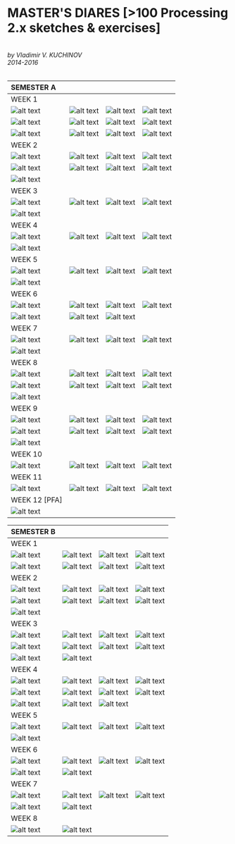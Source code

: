 <h1>MASTER'S DIARES [>100 Processing 2.x sketches & exercises]</h1><br>
<i>by Vladimir V. KUCHINOV</i><br>
<i>2014-2016</i><br><br>


| SEMESTER A | | | | 
| :------ | :------ | :------ | :------
| WEEK 1 |
| ![alt text](https://github.com/vkuchinov/MasterDiary/blob/master/SemesterA/WEEK1/Cellular_Artefact_One/thumb.png?raw=true "Cellular_Artefact_One") | ![alt text](https://github.com/vkuchinov/MasterDiary/blob/master/SemesterA/WEEK1/dynamicFibonacci/thumb.png?raw=true "dynamicFibonacci") | ![alt text](https://github.com/vkuchinov/MasterDiary/blob/master/SemesterA/WEEK1/FibonacciSpiral/thumb.png?raw=true "FibonacciSpiral") | ![alt text](https://github.com/vkuchinov/MasterDiary/blob/master/SemesterA/WEEK1/For_Loop_Reversed_Array/thumb.png?raw=true "For_Loop_Reversed_Array") 
| ![alt text](https://github.com/vkuchinov/MasterDiary/blob/master/SemesterA/WEEK1/GameOfLife/thumb.png?raw=true "GameOfLife") | ![alt text](https://github.com/vkuchinov/MasterDiary/blob/master/SemesterA/WEEK1/GoL_3D_Lifetime/thumb.png?raw=true "GoL_3D_Lifetime") | ![alt text](https://github.com/vkuchinov/MasterDiary/blob/master/SemesterA/WEEK1/HexagonalCA/thumb.png?raw=true "HexagonalCA") | ![alt text](https://github.com/vkuchinov/MasterDiary/blob/master/SemesterA/WEEK1/MC_Escher_MkI/thumb.png?raw=true "MC_Escher_MkI")
| ![alt text](https://github.com/vkuchinov/MasterDiary/blob/master/SemesterA/WEEK1/PythagorianTree/thumb.png?raw=true "PythagorianTree") | ![alt text](https://github.com/vkuchinov/MasterDiary/blob/master/SemesterA/WEEK1/There_Is_Always_A_Bigger_Fish/thumb.png?raw=true "There_Is_Always_A_Bigger_Fish") | ![alt text](https://github.com/vkuchinov/MasterDiary/blob/master/SemesterA/WEEK1/Tracers/thumb.png?raw=true "Tracers") | ![alt text](https://github.com/vkuchinov/MasterDiary/blob/master/SemesterA/WEEK1/WolframCA_PDFs/thumb.png?raw=true "WolframCA_PDFs")
| WEEK 2 |
| ![alt text](https://github.com/vkuchinov/MasterDiary/blob/master/SemesterA/WEEK2/AnyFunctionDiagram/thumb.png?raw=true "AnyFunctionDiagram") | ![alt text](https://github.com/vkuchinov/MasterDiary/blob/master/SemesterA/WEEK2/ArrayListAddingAtIndex/thumb.png?raw=true "ArrayListAddingAtIndex") | ![alt text](https://github.com/vkuchinov/MasterDiary/blob/master/SemesterA/WEEK2/CompassExample/thumb.png?raw=true "CompassExample") | ![alt text](https://github.com/vkuchinov/MasterDiary/blob/master/SemesterA/WEEK2/Factorials/thumb.png?raw=true "Factorials")
| ![alt text](https://github.com/vkuchinov/MasterDiary/blob/master/SemesterA/WEEK2/ForLoopTricks/thumb.png?raw=true "ForLoopTricks") | ![alt text](https://github.com/vkuchinov/MasterDiary/blob/master/SemesterA/WEEK2/GA_Interface/thumb.png?raw=true "GA_Interface") | ![alt text](https://github.com/vkuchinov/MasterDiary/blob/master/SemesterA/WEEK2/GrayScottAlgorithm/thumb.png?raw=true "GrayScottAlgorithm") | ![alt text](https://github.com/vkuchinov/MasterDiary/blob/master/SemesterA/WEEK2/LCM_GCF_Functions/thumb.png?raw=true "LCM_GCF_Functions") 
|  ![alt text](https://github.com/vkuchinov/MasterDiary/blob/master/SemesterA/WEEK2/UCC_ExperimentFOUR/thumb.png?raw=true "UCC_ExperimentFOUR")
| WEEK 3 |
| ![alt text](https://github.com/vkuchinov/MasterDiary/blob/master/SemesterA/WEEK3/CubicVoronoiDiagram/thumb.png?raw=true "CubicVoronoiDiagram") | ![alt text](https://github.com/vkuchinov/MasterDiary/blob/master/SemesterA/WEEK3/ExperimentalDiagram/thumb.png?raw=true "ExperimentalDiagram") | ![alt text](https://github.com/vkuchinov/MasterDiary/blob/master/SemesterA/WEEK3/ManhattanDiagram/thumb.png?raw=true "ManhattanDiagram") | ![alt text](https://github.com/vkuchinov/MasterDiary/blob/master/SemesterA/WEEK3/Spidrons/thumb.png?raw=true "Spidrons")
| ![alt text](https://github.com/vkuchinov/MasterDiary/blob/master/SemesterA/WEEK3/VoronoiOverManhattan/thumb.png?raw=true "VoronoiOverManhattan") |  | 
| WEEK 4 |
| ![alt text](https://github.com/vkuchinov/MasterDiary/blob/master/SemesterA/WEEK4/BreedingInvaders/thumb.png?raw=true "BreedingInvaders") | ![alt text](https://github.com/vkuchinov/MasterDiary/blob/master/SemesterA/WEEK4/CircularReflection/thumb.png?raw=true "CircularReflection") | ![alt text](https://github.com/vkuchinov/MasterDiary/blob/master/SemesterA/WEEK4/CircularReflectons2/thumb.png?raw=true "CircularReflectons2") | ![alt text](https://github.com/vkuchinov/MasterDiary/blob/master/SemesterA/WEEK4/MultistagedGoL/thumb.gif?raw=true "MultistagedGoL") 
| ![alt text](https://github.com/vkuchinov/MasterDiary/blob/master/SemesterA/WEEK4/randomGaussian/thumb.png?raw=true "randomGaussian") |
| WEEK 5 |
| ![alt text](https://github.com/vkuchinov/MasterDiary/blob/master/SemesterA/WEEK5/CirclesCollisionCheck/thumb.png?raw=true "CirclesCollisionCheck") | ![alt text](https://github.com/vkuchinov/MasterDiary/blob/master/SemesterA/WEEK5/GingermanMap/thumb.png?raw=true "GingermanMap") | ![alt text](https://github.com/vkuchinov/MasterDiary/blob/master/SemesterA/WEEK5/HeartIllusion/thumb.png?raw=true "HeartIllusion") | ![alt text](https://github.com/vkuchinov/MasterDiary/blob/master/SemesterA/WEEK5/RectanglesCollisionCheck/thumb.png?raw=true "RectanglesCollisionCheck")
| ![alt text](https://github.com/vkuchinov/MasterDiary/blob/master/SemesterA/WEEK5/ThresholdMetaballs/thumb.png?raw=true "ThresholdMetaballs")
| WEEK 6 |
| ![alt text](https://github.com/vkuchinov/MasterDiary/blob/master/SemesterA/WEEK6/BigNumberTest/thumb.png?raw=true "BigNumberTest") | ![alt text](https://github.com/vkuchinov/MasterDiary/blob/master/SemesterA/WEEK6/BypassingPushPopMatrix/thumb.png?raw=true "BypassingPushPopMatrix") | ![alt text](https://github.com/vkuchinov/MasterDiary/blob/master/SemesterA/WEEK6/LangtonsAntZoomed/thumb.png?raw=true "LangtonsAntZoomed") | ![alt text](https://github.com/vkuchinov/MasterDiary/blob/master/SemesterA/WEEK6/LogarithmicAndExponentialScales/thumb.png?raw=true "LogarithmicAndExponentialScales")
| ![alt text](https://github.com/vkuchinov/MasterDiary/blob/master/SemesterA/WEEK6/MonteCarloDsitribution/thumb.png?raw=true "MonteCarloDsitribution") | ![alt text](https://github.com/vkuchinov/MasterDiary/blob/master/SemesterA/WEEK6/MouseInputFunction/thumb.png?raw=true "MouseInputFunction") | ![alt text](https://github.com/vkuchinov/MasterDiary/blob/master/SemesterA/WEEK6/UniformDistribution/thumb.png?raw=true "UniformDistribution") 
| WEEK 7 |
| ![alt text](https://github.com/vkuchinov/MasterDiary/blob/master/SemesterA/WEEK7/HarshadNumbers/thumb.png?raw=true "HarshadNumbers") | ![alt text](https://github.com/vkuchinov/MasterDiary/blob/master/SemesterA/WEEK7/HatchedCircle/thumb.png?raw=true "HatchedCircle") | ![alt text](https://github.com/vkuchinov/MasterDiary/blob/master/SemesterA/WEEK7/HatchedRectangle/thumb.png?raw=true "HatchedRectangle") | ![alt text](https://github.com/vkuchinov/MasterDiary/blob/master/SemesterA/WEEK7/LSystems/thumb.png?raw=true "LSystems")
| ![alt text](https://github.com/vkuchinov/MasterDiary/blob/master/SemesterA/WEEK7/LSystemsAlternative/thumb.png?raw=true "LSystemsAlternative")
| WEEK 8 |
| ![alt text](https://github.com/vkuchinov/MasterDiary/blob/master/SemesterA/WEEK8/CentripetalForce/thumb.png?raw=true "CentripetalForce") | ![alt text](https://github.com/vkuchinov/MasterDiary/blob/master/SemesterA/WEEK8/CentripetalRepeller/thumb.png?raw=true "CentripetalRepeller") | ![alt text](https://github.com/vkuchinov/MasterDiary/blob/master/SemesterA/WEEK8/DoubleForLoop/thumb.png?raw=true "DoubleForLoop") | ![alt text](https://github.com/vkuchinov/MasterDiary/blob/master/SemesterA/WEEK8/KochSnowflakes/thumb.png?raw=true "KochSnowflakes") 
| ![alt text](https://github.com/vkuchinov/MasterDiary/blob/master/SemesterA/WEEK8/MitsubishiFlake/thumb.gif?raw=true "MitsubishiFlake") | ![alt text](https://github.com/vkuchinov/MasterDiary/blob/master/SemesterA/WEEK8/parallelCurves/thumb.png?raw=true "parallelCurves") | ![alt text](https://github.com/vkuchinov/MasterDiary/blob/master/SemesterA/WEEK8/parallelLines/thumb.png?raw=true "parallelLines") | ![alt text](https://github.com/vkuchinov/MasterDiary/blob/master/SemesterA/WEEK8/StrokeStyles/thumb.png?raw=true "StrokeStyles") 
| ![alt text](https://github.com/vkuchinov/MasterDiary/blob/master/SemesterA/WEEK8/TurmiteMachine/thumb.png?raw=true "TurmiteMachine")
| WEEK 9 |
| ![alt text](https://github.com/vkuchinov/MasterDiary/blob/master/SemesterA/WEEK9/Bisectors/thumb.png?raw=true "Bisectors") | ![alt text](https://github.com/vkuchinov/MasterDiary/blob/master/SemesterA/WEEK9/BisectorsVsVoronoi/thumb.png?raw=true "BisectorsVsVoronoi") | ![alt text](https://github.com/vkuchinov/MasterDiary/blob/master/SemesterA/WEEK9/Circumcircle/thumb.png?raw=true "Circumcircle") | ![alt text](https://github.com/vkuchinov/MasterDiary/blob/master/SemesterA/WEEK9/CircumcircleMkII/thumb.png?raw=true "CircumcircleMkII")
| ![alt text](https://github.com/vkuchinov/MasterDiary/blob/master/SemesterA/WEEK9/ConvexHull/thumb.png?raw=true "ConvexHull") | ![alt text](https://github.com/vkuchinov/MasterDiary/blob/master/SemesterA/WEEK9/ConvexHull_Metaballs/thumb.png?raw=true "ConvexHull_Metaballs") | ![alt text](https://github.com/vkuchinov/MasterDiary/blob/master/SemesterA/WEEK9/EpsilonEPS/thumb.png?raw=true "EpsilonEPS") | ![alt text](https://github.com/vkuchinov/MasterDiary/blob/master/SemesterA/WEEK9/MetaballsCV/thumb.png?raw=true "MetaballsCV")
| ![alt text](https://github.com/vkuchinov/MasterDiary/blob/master/SemesterA/WEEK9/TwoLinesIntersection/thumb.png?raw=true "TwoLinesIntersection")
| WEEK 10 |
| ![alt text](https://github.com/vkuchinov/MasterDiary/blob/master/SemesterA/WEEK10/BooleanTrick/thumb.png?raw=true "BooleanTrick") | ![alt text](https://github.com/vkuchinov/MasterDiary/blob/master/SemesterA/WEEK10/ChladniInteference/thumb.png?raw=true "ChladniInteference") | ![alt text](https://github.com/vkuchinov/MasterDiary/blob/master/SemesterA/WEEK10/ProceduralCone/thumb.png?raw=true "ProceduralCone") | ![alt text](https://github.com/vkuchinov/MasterDiary/blob/master/SemesterA/WEEK10/WindowResizeTitle/thumb.png?raw=true "WindowResizeTitle")
| WEEK 11 |
| ![alt text](https://github.com/vkuchinov/MasterDiary/blob/master/SemesterA/WEEK11/ForContinueSkip/thumb.png?raw=true "ForContinueSkip") | ![alt text](https://github.com/vkuchinov/MasterDiary/blob/master/SemesterA/WEEK11/minimRadial/thumb.png?raw=true "minimRadial") | ![alt text](https://github.com/vkuchinov/MasterDiary/blob/master/SemesterA/WEEK11/MultiForLoop/thumb.png?raw=true "MultiForLoop") | ![alt text](https://github.com/vkuchinov/MasterDiary/blob/master/SemesterA/WEEK11/RandomSet/thumb.png?raw=true "RandomSet")
| WEEK 12 [PFA] |
| ![alt text](https://github.com/vkuchinov/MasterDiary/blob/master/SemesterA/PFA/cmykSplitter/thumb.png?raw=true "cmykSplitter") |


| SEMESTER B | | | | 
| :------ | :------ | :------ | :------
| WEEK 1 |
| ![alt text](https://github.com/vkuchinov/MasterDiary/blob/master/SemesterB/WEEK1/CircularRelationshipGraph/thumb.png?raw=true "CircularRelationshipGraph")  | ![alt text](https://github.com/vkuchinov/MasterDiary/blob/master/SemesterB/WEEK1/CurlNoiseDivergence/thumb.png?raw=true "CurlNoiseDivergence") | ![alt text](https://github.com/vkuchinov/MasterDiary/blob/master/SemesterB/WEEK1/KaryTreeClass/thumb.png?raw=true "KaryTreeClass") | ![alt text](https://github.com/vkuchinov/MasterDiary/blob/master/SemesterB/WEEK1/KernelFilters/thumb.png?raw=true "KernelFilters") 
| ![alt text](https://github.com/vkuchinov/MasterDiary/blob/master/SemesterB/WEEK1/RotateArrayList/thumb.png?raw=true "RotateArrayList")  | ![alt text](https://github.com/vkuchinov/MasterDiary/blob/master/SemesterB/WEEK1/RotatingVoronoi/thumb.png?raw=true "RotatingVoronoi")  | ![alt text](https://github.com/vkuchinov/MasterDiary/blob/master/SemesterB/WEEK1/SeprarableKernelFilters/thumb.png?raw=true "SeprarableKernelFilters")  | ![alt text](https://github.com/vkuchinov/MasterDiary/blob/master/SemesterB/WEEK1/Superellipse/thumb.png?raw=true "Superellipse") 
| WEEK 2 |
| ![alt text](https://github.com/vkuchinov/MasterDiary/blob/master/SemesterB/WEEK2/BespokeRandom/thumb.png?raw=true "BespokeRandom") | ![alt text](https://github.com/vkuchinov/MasterDiary/blob/master/SemesterB/WEEK2/ComplexNumbers/thumb.png?raw=true "ComplexNumbers") | ![alt text](https://github.com/vkuchinov/MasterDiary/blob/master/SemesterB/WEEK2/MazeGeneration/thumb.png?raw=true "MazeGeneration") | ![alt text](https://github.com/vkuchinov/MasterDiary/blob/master/SemesterB/WEEK2/OffsetLine/thumb.png?raw=true "OffsetLine")
| ![alt text](https://github.com/vkuchinov/MasterDiary/blob/master/SemesterB/WEEK2/randomInitialConditionsWolframCA/thumb.png?raw=true "randomInitialConditionsWolframCA") | ![alt text](https://github.com/vkuchinov/MasterDiary/blob/master/SemesterB/WEEK2/RogueRule/thumb.png?raw=true "RogueRule") | ![alt text](https://github.com/vkuchinov/MasterDiary/blob/master/SemesterB/WEEK2/secondOrderCA/thumb.png?raw=true "secondOrderCA") | ![alt text](https://github.com/vkuchinov/MasterDiary/blob/master/SemesterB/WEEK2/ThresholdedCA/thumb.png?raw=true "ThresholdedCA")
| ![alt text](https://github.com/vkuchinov/MasterDiary/blob/master/SemesterB/WEEK2/VoronoiNoise/thumb.png?raw=true "VoronoiNoise")
| WEEK 3 |
| ![alt text](https://github.com/vkuchinov/MasterDiary/blob/master/SemesterB/WEEK3/CurveStitchParabola/thumb.png?raw=true "CurveStitchParabola") | ![alt text](https://github.com/vkuchinov/MasterDiary/blob/master/SemesterB/WEEK3/GaussianFunction/thumb.png?raw=true "GaussianFunction") | ![alt text](https://github.com/vkuchinov/MasterDiary/blob/master/SemesterB/WEEK3/LinearAndRadialGwowth/thumb.png?raw=true "LinearAndRadialGwowth") | ![alt text](https://github.com/vkuchinov/MasterDiary/blob/master/SemesterB/WEEK3/MuduloSelector/thumb.png?raw=true "MuduloSelector")
| ![alt text](https://github.com/vkuchinov/MasterDiary/blob/master/SemesterB/WEEK3/WolframFive/thumb.png?raw=true "WolframFive") | ![alt text](https://github.com/vkuchinov/MasterDiary/blob/master/SemesterB/WEEK3/SubstrateExample/thumb.png?raw=true "SubstrateExample") | ![alt text](https://github.com/vkuchinov/MasterDiary/blob/master/SemesterB/WEEK3/SubstrateExtendedByRadial/thumb.png?raw=true "SubstrateExtendedByRadial") | ![alt text](https://github.com/vkuchinov/MasterDiary/blob/master/SemesterB/WEEK3/TetrahedronByCenterAndRadius/thumb.png?raw=true "TetrahedronByCenterAndRadius")
| ![alt text](https://github.com/vkuchinov/MasterDiary/blob/master/SemesterB/WEEK3/TetrahedronSphere/thumb.png?raw=true "TetrahedronSphere") | ![alt text](https://github.com/vkuchinov/MasterDiary/blob/master/SemesterB/WEEK3/TuringPatterns/thumb.png?raw=true "TuringPatterns")
| WEEK 4 |
|![alt text](https://github.com/vkuchinov/MasterDiary/blob/master/SemesterB/WEEK4/CollatzConjecture/thumb.png?raw=true "CollatzConjecture")|![alt text](https://github.com/vkuchinov/MasterDiary/blob/master/SemesterB/WEEK4/ColorBilinearInterpolation/thumb.png?raw=true "ColorBilinearInterpolation")|![alt text](https://github.com/vkuchinov/MasterDiary/blob/master/SemesterB/WEEK4/ColorLinearInterpolation/thumb.png?raw=true "ColorLinearInterpolation")|![alt text](https://github.com/vkuchinov/MasterDiary/blob/master/SemesterB/WEEK4/MultiTuringPatterns/thumb.png?raw=true "MultiTuringPatterns")|
|![alt text](https://github.com/vkuchinov/MasterDiary/blob/master/SemesterB/WEEK4/MultiTuringArtefact/thumb.gif?raw=true "MultiTuringArtefact")|![alt text](https://github.com/vkuchinov/MasterDiary/blob/master/SemesterB/WEEK4/MultiTuringPatterns2/thumb.png?raw=true "MultiTuringPatterns2")|![alt text](https://github.com/vkuchinov/MasterDiary/blob/master/SemesterB/WEEK4/RotationOfTwoDimensionalMatrix/thumb.png?raw=true "RotationOfTwoDimensionalMatrix")|![alt text](https://github.com/vkuchinov/MasterDiary/blob/master/SemesterB/WEEK4/SpaceColonizationMkI/thumb.png?raw=true "SpaceColonizationMkI")|
|![alt text](https://github.com/vkuchinov/MasterDiary/blob/master/SemesterB/WEEK4/TopologicalIcoMedusa/thumb.png?raw=true "TopologicalIcoMedusa")|![alt text](https://github.com/vkuchinov/MasterDiary/blob/master/SemesterB/WEEK4/TopologicalIcoSphere_v2/thumb.png?raw=true "TopologicalIcoSphere_v2")|![alt text](https://github.com/vkuchinov/MasterDiary/blob/master/SemesterB/WEEK4/WangTilesMkI/thumb.png?raw=true "WangTilesMkI")|
| WEEK 5 |
|![alt text](https://github.com/vkuchinov/MasterDiary/blob/master/SemesterB/WEEK5/bitwiseExperimentOne/thumb.png?raw=true "bitwiseExperimentOne")|![alt text](https://github.com/vkuchinov/MasterDiary/blob/master/SemesterB/WEEK5/RadialWolfram2D/thumb.png?raw=true "RadialWolfram2D")|![alt text](https://github.com/vkuchinov/MasterDiary/blob/master/SemesterB/WEEK5/Sandpiles/thumb.png?raw=true "Sandpiles")|![alt text](https://github.com/vkuchinov/MasterDiary/blob/master/SemesterB/WEEK5/shortenIfConditional/thumb.png?raw=true "shortenIfConditional")|
| ![alt text](https://github.com/vkuchinov/MasterDiary/blob/master/SemesterB/WEEK5/SoddyCircle/thumb.png?raw=true "SoddyCircle")
| WEEK 6 |
|![alt text](https://github.com/vkuchinov/MasterDiary/blob/master/SemesterB/WEEK6/CartesianDistortion/thumb.png?raw=true "CartesianDistortion")|![alt text](https://github.com/vkuchinov/MasterDiary/blob/master/SemesterB/WEEK6/customPGraphicsExample/thumb.png?raw=true "customPGraphicsExample")|![alt text](https://github.com/vkuchinov/MasterDiary/blob/master/SemesterB/WEEK6/DelaunayAlgorithm/thumb.png?raw=true "DelaunayAlgorithm")|![alt text](https://github.com/vkuchinov/MasterDiary/blob/master/SemesterB/WEEK6/FisheyeDistortion/thumb.png?raw=true "FisheyeDistortion")|
|![alt text](https://github.com/vkuchinov/MasterDiary/blob/master/SemesterB/WEEK6/InvaderSeeds/thumb.png?raw=true "InvaderSeeds")|![alt text](https://github.com/vkuchinov/MasterDiary/blob/master/SemesterB/WEEK6/QuadCircleIntersection/thumb.png?raw=true "QuadCircleIntersection")
| WEEK 7 |
|![alt text](https://github.com/vkuchinov/MasterDiary/blob/master/SemesterB/WEEK7/Banks_MkI/thumb.gif?raw=true "Banks_MkI")|![alt text](https://github.com/vkuchinov/MasterDiary/blob/master/SemesterB/WEEK7/Codds_MkI/thumb.gif?raw=true "Codds_MkI")|![alt text](https://github.com/vkuchinov/MasterDiary/blob/master/SemesterB/WEEK7/Devore_MkI/thumb.gif?raw=true "Devore_MkI")|![alt text](https://github.com/vkuchinov/MasterDiary/blob/master/SemesterB/WEEK7/PearsonCorrelationCoefficient/thumb.png?raw=true "PearsonCorrelationCoefficient")|
|![alt text](https://github.com/vkuchinov/MasterDiary/blob/master/SemesterB/WEEK7/QuadTreeClass/thumb.png?raw=true "QuadTreeClass")|![alt text](https://github.com/vkuchinov/MasterDiary/blob/master/SemesterB/WEEK7/TheodorusSpiral/thumb.png?raw=true "TheodorusSpiral")|
| WEEK 8 |
|![alt text](https://github.com/vkuchinov/MasterDiary/blob/master/SemesterB/WEEK8/kNNClassification/thumb.gif?raw=true "kNNClassification")|![alt text](https://github.com/vkuchinov/MasterDiary/blob/master/SemesterB/WEEK8/TotalisticKCellularAutomataWeaver/thumb.gif?raw=true "TotalisticKCellularAutomataWeaver")| | |
